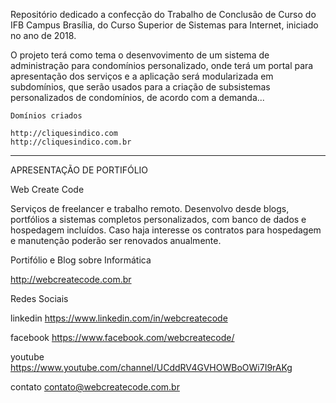    Repositório dedicado a confecção do Trabalho de Conclusão de Curso do IFB Campus Brasília, do Curso Superior de Sistemas para Internet, iniciado no ano de 2018.

   O projeto terá como tema o desenvovimento de um sistema de administração para condomínios personalizado, onde terá um portal para apresentação dos serviços e a aplicação será modularizada em subdomínios, que serão usados para a criação de subsistemas personalizados de condomínios, de acordo com a demanda...
    
    Domínios criados
    
    http://cliquesindico.com
    http://cliquesindico.com.br
 
-------------------------------------------------------------------------------------------------------------------------- 
 
APRESENTAÇÃO DE PORTIFÓLIO


Web Create Code

Serviços de freelancer e trabalho remoto. Desenvolvo desde blogs, portfólios a sistemas completos personalizados, com banco de dados e hospedagem incluídos. Caso haja interesse os contratos para hospedagem e manutenção poderão ser renovados anualmente.

Portifólio e Blog sobre Informática

http://webcreatecode.com.br

Redes Sociais

linkedin
https://www.linkedin.com/in/webcreatecode

facebook
https://www.facebook.com/webcreatecode/

youtube
https://www.youtube.com/channel/UCddRV4GVHOWBoOWi7I9rAKg

contato
contato@webcreatecode.com.br


